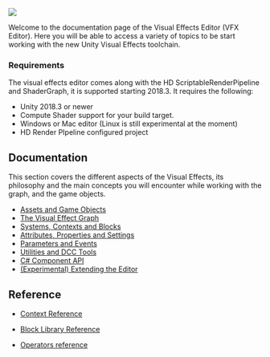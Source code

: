 ![](https://raw.githubusercontent.com/wiki/Unity-Technologies/ScriptableRenderPipeline/Pages/VFXEditor/img/vfxeditor-title.png)

Welcome to the documentation page of the Visual Effects Editor (VFX Editor). Here you will be able to access a variety of topics to be start working with the new Unity Visual Effects toolchain.

### Requirements

The visual effects editor comes along with the HD ScriptableRenderPipeline  and ShaderGraph, it is supported starting 2018.3. It requires the following:

* Unity 2018.3 or newer
* Compute Shader support for your build target.
* Windows or Mac editor (Linux is still experimental at the moment)
* HD Render PIpeline configured project

## Documentation

This section covers the different aspects of the Visual Effects, its philosophy and the main concepts you will encounter while working with the graph, and the game objects.

* [Assets and Game Objects](https://github.com/Unity-Technologies/ScriptableRenderPipeline/wiki/Visual-Effect-Assets-and-GameObjects)
* [The Visual Effect Graph](https://github.com/Unity-Technologies/ScriptableRenderPipeline/wiki/Visual-Effects-Graph)
* [Systems, Contexts and Blocks](https://github.com/Unity-Technologies/ScriptableRenderPipeline/wiki/VFX-Systems-Contexts-and-Blocks)
* [Attributes, Properties and Settings](https://github.com/Unity-Technologies/ScriptableRenderPipeline/wiki/VFX-Attributes-Properties-and-Settings)
* [Parameters and Events](https://github.com/Unity-Technologies/ScriptableRenderPipeline/wiki/VFX-Parameters-and-Events)
* [Utilities and DCC Tools](https://github.com/Unity-Technologies/ScriptableRenderPipeline/wiki/VFX-Utilities-and-DCC-Tools)
* [C# Component API](https://github.com/Unity-Technologies/ScriptableRenderPipeline/wiki/VFX-CSharp-API)
* [(Experimental) Extending the Editor](https://github.com/Unity-Technologies/ScriptableRenderPipeline/wiki/VFX-Extending-The-Editor)

## Reference

* [Context Reference](https://github.com/Unity-Technologies/ScriptableRenderPipeline/wiki/VFX-Contexts)

* [Block Library Reference](https://github.com/Unity-Technologies/ScriptableRenderPipeline/wiki/VFX-Blocks)

* [Operators reference](https://github.com/Unity-Technologies/ScriptableRenderPipeline/wiki/VFX-Operators)

  